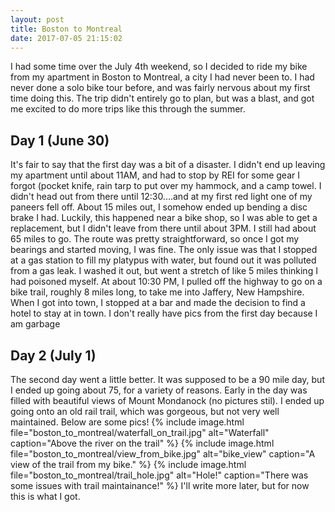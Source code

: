 ```yaml
---
layout: post
title: Boston to Montreal
date: 2017-07-05 21:15:02
---
```

 I had some time over the July 4th weekend, so I decided to ride my bike from my apartment in Boston to Montreal, a city I had never been to. I had never done a solo bike tour before, and was fairly nervous about my first time doing this. The trip didn't entirely go to plan, but was a blast, and got me excited to do more trips like this through the summer.

Day 1 (June 30)
-----
It's fair to say that the first day was a bit of a disaster. I didn't end up leaving my apartment until about 11AM, and had to stop by REI for some gear I forgot (pocket knife, rain tarp to put over my hammock, and a camp towel. I didn't head out from there until 12:30....and at my first red light one of my paneers fell off. About 15 miles out, I somehow ended up bending a disc brake I had. Luckily, this happened near a bike shop, so I was able to get a replacement, but I didn't leave from there until about 3PM. I still had about 65 miles to go. The route was pretty straightforward, so once I got my bearings and started moving, I was fine. The only issue was that I stopped at a gas station to fill my platypus with water, but found out it was polluted from a gas leak. I washed it out, but went a stretch of like 5 miles thinking I had poisoned myself. 
At about 10:30 PM, I pulled off the highway to go on a bike trail, roughly 8 miles long, to take me into Jaffery, New Hampshire. When I got into town, I stopped at a bar and made the decision to find a hotel to stay at in town. I don't really have pics from the first day because I am garbage

Day 2 (July 1)
--------------
The second day went a little better. It was supposed to be a 90 mile day, but I ended up going about 75, for a variety of reasons. Early in the day was filled with beautiful views of Mount Mondanock (no pictures stil). I ended up going onto an old rail trail, which was gorgeous, but not very well maintained. Below are some pics!
{% include image.html file="boston_to_montreal/waterfall_on_trail.jpg" alt="Waterfall" caption="Above the river on the trail" %}
{% include image.html file="boston_to_montreal/view_from_bike.jpg" alt="bike_view" caption="A view of the trail from my bike." %}
{% include image.html file="boston_to_montreal/trail_hole.jpg" alt="Hole!" caption="There was some issues with trail maintainance!" %}
I'll write more later, but for now this is what I got.

